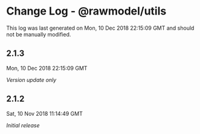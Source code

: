 # Change Log - @rawmodel/utils

This log was last generated on Mon, 10 Dec 2018 22:15:09 GMT and should not be manually modified.

## 2.1.3
Mon, 10 Dec 2018 22:15:09 GMT

*Version update only*

## 2.1.2
Sat, 10 Nov 2018 11:14:49 GMT

*Initial release*

